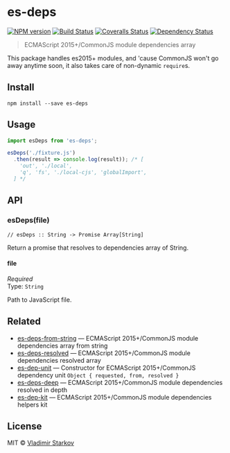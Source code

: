 # es-deps

[![NPM version][npm-image]][npm-url]
[![Build Status][travis-image]][travis-url]
[![Coveralls Status][coveralls-image]][coveralls-url]
[![Dependency Status][depstat-image]][depstat-url]

> ECMAScript 2015+/CommonJS module dependencies array

This package handles es2015+ modules, and 'cause CommonJS won't go away anytime soon, it also
takes care of non-dynamic `require`s.

## Install

    npm install --save es-deps

## Usage

```js
import esDeps from 'es-deps';

esDeps('./fixture.js')
  .then(result => console.log(result)); /* [
    'out', './local',
    'q', 'fs', './local-cjs', 'globalImport',
  ] */
```

## API

### esDeps(file)

    // esDeps :: String -> Promise Array[String]

Return a promise that resolves to dependencies array of String.

#### file

*Required*  
Type: `String`

Path to JavaScript file.

## Related

* [es-deps-from-string][es-deps-from-string] — ECMAScript 2015+/CommonJS module dependencies array from string
* [es-deps-resolved][es-deps-resolved] — ECMAScript 2015+/CommonJS module dependencies resolved array
* [es-dep-unit][es-dep-unit] — Constructor for ECMAScript 2015+/CommonJS dependency unit `Object { requested, from, resolved }`
* [es-deps-deep][es-deps-deep] — ECMAScript 2015+/CommonJS module dependencies resolved in depth
* [es-dep-kit][es-dep-kit] — ECMAScript 2015+/CommonJS module dependencies helpers kit

[es-deps-from-string]: https://github.com/iamstarkov/es-deps-from-string
[es-deps-resolved]: https://github.com/iamstarkov/es-deps-resolved
[es-dep-unit]: https://github.com/iamstarkov/es-dep-unit
[es-deps-deep]: https://github.com/iamstarkov/es-deps-deep
[es-dep-kit]: https://github.com/iamstarkov/es-dep-kit

## License

MIT © [Vladimir Starkov](https://iamstarkov.com)

[npm-url]: https://npmjs.org/package/es-deps
[npm-image]: https://img.shields.io/npm/v/es-deps.svg?style=flat-square

[travis-url]: https://travis-ci.org/iamstarkov/es-deps
[travis-image]: https://img.shields.io/travis/iamstarkov/es-deps.svg?style=flat-square

[coveralls-url]: https://coveralls.io/r/iamstarkov/es-deps
[coveralls-image]: https://img.shields.io/coveralls/iamstarkov/es-deps.svg?style=flat-square

[depstat-url]: https://david-dm.org/iamstarkov/es-deps
[depstat-image]: https://david-dm.org/iamstarkov/es-deps.svg?style=flat-square
